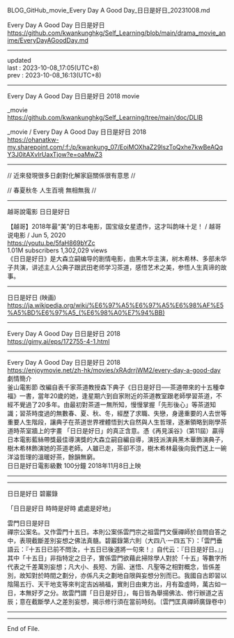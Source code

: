   
BLOG_GitHub_movie_Every Day A Good Day_日日是好日_20231008.md  
  
Every Day A Good Day 日日是好日  
  https://github.com/kwankunghkg/Self_Learning/blob/main/drama_movie_anime/EveryDayAGoodDay.md  
  
----------------------------------------  
  
updated  
last : 2023-10-08_17:05(UTC+8)  
prev : 2023-10-08_16:13(UTC+8)  
  
----------------------------------------  
  
Every Day A Good Day 日日是好日 2018 movie  
  
  _movie  
  https://github.com/kwankunghkg/Self_Learning/tree/main/doc/DLIB  
  
  _movie  /  Every Day A Good Day 日日是好日 2018  
  https://ohanatkw-my.sharepoint.com/:f:/p/kwankung_07/EoiMOXhaZ29IszToQxhe7kwBeAQqY3J0itAXvIrUaxTjow?e=oaMwZ3  
  
  
  
----------------------------------------  
  
// 近來發現很多日劇對化解家庭關係很有意思 //  
  
// 春夏秋冬 人生百境 無相無我 //  
  
  
----------------------------------------  
  
越哥說電影 日日是好日    
  
【越哥】2018年最“美”的日本电影，国宝级女星遗作，这才叫韵味十足！ / 越哥说电影 /  Jun 5, 2020  
  https://youtu.be/5faH869bYZc  
1.01M subscribers  1,302,029 views   
	《日日是好日》是大森立嗣编导的剧情电影，由黑木华主演，树木希林、多部未华子共演，讲述主人公典子跟武田老师学习茶道，感悟艺术之美，参悟人生真谛的故事。  
  
----------------------------------------  
  
日日是好日 (映画)  
  https://ja.wikipedia.org/wiki/%E6%97%A5%E6%97%A5%E6%98%AF%E5%A5%BD%E6%97%A5_(%E6%98%A0%E7%94%BB)  
  
  
----------------------------------------  
  
Every Day A Good Day 日日是好日 2018  
  https://gimy.ai/eps/172755-4-1.html  
  
  
  
----------------------------------------  
  
Every Day A Good Day 日日是好日 2018  
  https://enjoymovie.net/zh-hk/movies/xRAdrrjWM2/every-day-a-good-day  
	劇情簡介  
	釜山電影節 改編自表千家茶道教授森下典子《日日是好日──茶道帶來的十五種幸福》一書，當年20歲的她，逢星期六到自家附近的茶道教室跟老師學習茶道，不經不覺過了20多年。由最初對茶道一無所知，慢慢掌握「先形後心」等茶道知識；習茶時度過的無數春、夏、秋、冬，經歷了求職、失戀，身邊重要的人去世等重要人生階段，讓典子在茶道世界裡體悟到大自然與人生哲理，逐漸領略到剛學茶道時茶室牆上的字畫 「日日是好日」的真正含意。憑《再見溪谷》（第11屆）贏得日本電影藍絲帶獎最佳導演獎的大森立嗣自編自導，演技派演員黑木華飾演典子，樹木希林飾演她的茶道老師。人雖已走，茶卻不涼，樹木希林最後向我們送上一碗洋溢哲理的溫暖好茶，餘韻無窮。  
	日日是好日電影級數 100分鐘 2018年11月8日上映   
  
  
  
----------------------------------------  
  
  
----------------------------------------  
  
日日是好日 碧巖錄  
  
「日日是好日 時時是好時 處處是好地」  
  
雲門日日是好日  
	禪宗公案名。又作雲門十五日。本則公案係雲門宗之祖雲門文偃禪師於自問自答之中，表現截斷差別妄想之佛法真髓。碧巖錄第六則（大四八‧一四五下）：「雲門垂語云：『十五日已前不問汝，十五日已後道將一句來！』自代云：『日日是好日。』」其中「十五日」非指特定之日子，實係雲門欲藉此掃除學人對於「十五」等數字所代表之千差萬別妄想；凡大小、長短、方圓、迷悟、凡聖等之相對概念，皆係差別，故知對於時間之劃分，亦係凡夫之劃地自限與妄想分別而已。我國自古即習以陰陽五行、天干地支等來判定吉凶禍福，實則日由東方出，月有盈虛時，萬古如一日，本無好歹之分。故雲門謂「日日是好日」，每日皆為舉揚佛法、修行辦道之吉辰；意在截斷學人之差別妄想，揭示修行須在當前時刻。〔雲門匡真禪師廣錄卷中〕  
  
  
----------------------------------------  
  
  
  
----------------------------------------  
End of File.  
